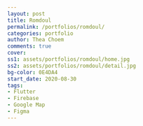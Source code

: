 ```yaml
---
layout: post
title: Romdoul
permalink: /portfolios/romdoul/
categories: portfolio
author: Thea Choem
comments: true
cover:
ss1: assets/portfolios/romdoul/home.jpg
ss2: assets/portfolios/romdoul/detail.jpg
bg-color: 0E4DA4
start_date: 2020-08-30
tags:
- Flutter
- Firebase
- Google Map
- Figma
---
```

